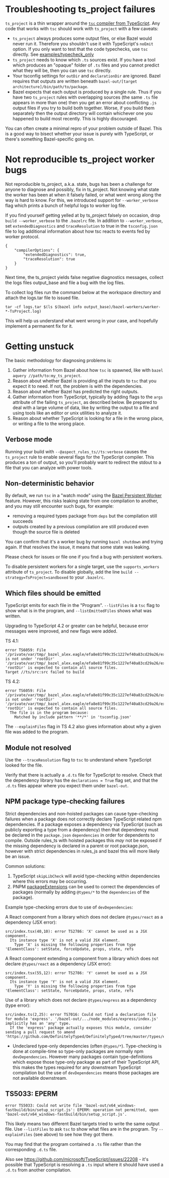 # Troubleshooting ts_project failures

`ts_project` is a thin wrapper around the [`tsc` compiler from TypeScript](https://www.typescriptlang.org/docs/handbook/compiler-options.html). Any code that works with `tsc` should work with `ts_project` with a few caveats:

- `ts_project` always produces some output files, or else Bazel would never run it.
    Therefore you shouldn't use it with TypeScript's `noEmit` option.
    If you only want to test that the code typechecks, use `tsc` directly.
    See [examples/typecheck_only](https://github.com/aspect-build/rules_ts/blob/main/examples/typecheck_only/BUILD.bazel)
- `ts_project` needs to know which `.ts` sources exist. If you have a tool which produces an "opaque" folder of
    `.ts` files and you cannot predict what they will be, then you can use `tsc` directly.
- Your tsconfig settings for `outDir` and `declarationDir` are ignored.
    Bazel requires that outputs are written beneath `bazel-out/[target architecture]/bin/path/to/package`.
- Bazel expects that each output is produced by a single rule.
    Thus if you have two `ts_project` rules with overlapping sources (the same `.ts` file
    appears in more than one) then you get an error about conflicting `.js` output
    files if you try to build both together.
    Worse, if you build them separately then the output directory will contain whichever
    one you happened to build most recently. This is highly discouraged.

You can often create a minimal repro of your problem outside of Bazel.
This is a good way to bisect whether your issue is purely with TypeScript, or there's something
Bazel-specific going on.

# Not reproducible ts_project worker bugs
Not reproducible ts_project, a.k.a. state, bugs has been a challenge for anyone to diagnose and possibly, fix in ts_project. 
Not knowing what state the worker has been at when it falsely failed, or what went wrong along the way is hard to know.
For this, we introduced support  for `--worker_verbose` flag which prints a bunch of helpful logs to worker log file.

If you find yourself getting yelled at by ts_project falsely on occasion, drop `build --worker_verbose` to the `.bazelrc` file.
In addition to `--worker_verbose`, set `extendedDiagnostics` and `traceResolution` to true in the `tsconfig.json` file to log
additional information about how tsc reacts to events fed by worker protocol. 

```
{
    "compilerOptions": {
        "extendedDiagnostics": true,
        "traceResolution": true
    }
}
```

Next time, the ts_project yields false negative diagnostics messages, collect the logs files output_base and file a bug with the log files.

To collect log files run the command below at the workspace directory and attach the logs.tar file to issued file.
```
tar -cf logs.tar $(ls $(bazel info output_base)/bazel-workers/worker-*-TsProject.log)
```

This will help us understand what went wrong in your case, and hopefully implement a permanent fix for it.


# Getting unstuck

The basic methodology for diagnosing problems is:

1. Gather information from Bazel about how `tsc` is spawned, like with `bazel aquery //path/to:my_ts_project`.
1. Reason about whether Bazel is providing all the inputs to `tsc` that you expect it to need. If not, the problem is with the dependencies.
1. Reason about whether Bazel has predicted the right outputs.
1. Gather information from TypeScript, typically by adding flags to the `args` attribute of the failing `ts_project`, as described below. Be prepared to deal with a large volume of data, like by writing the output to a file and using tools like an editor or unix utilities to analyze it.
1. Reason about whether TypeScript is looking for a file in the wrong place, or writing a file to the wrong place.

## Verbose mode

Running your build with `--@aspect_rules_ts//ts:verbose` causes the `ts_project` rule to enable several
flags for the TypeScript compiler. This produces a ton of output, so you'll probably want to 
redirect the stdout to a file that you can analyze with power tools.

## Non-deterministic behavior

By default, we run `tsc` in a "watch mode" using the [Bazel Persistent Worker](https://bazel.build/remote/persistent) feature.
However, this risks leaking state from one compilation to another, and you may still encounter such bugs, for example:
- removing a required types package from `deps` but the compilation still succeeds
- outputs created by a previous compilation are still produced even though the source file is deleted

You can confirm that it's a worker bug by running `bazel shutdown` and trying again. If that resolves the issue, it means that some state was leaking.

Please check for issues or file one if you find a bug with persistent workers.

To disable persistent workers for a single target, use the `supports_workers` attribute of `ts_project`. To disable globally, add the line `build --strategy=TsProject=sandboxed` to your `.bazelrc`.

## Which files should be emitted

TypeScript emits for each file in the "Program". `--listFiles` is a `tsc` flag to show what is in the program, and `--listEmittedFiles` shows what was written.

Upgrading to TypeScript 4.2 or greater can be helpful, because error messages were improved, and new flags were added.

TS 4.1:
```
error TS6059: File '/private/var/tmp/_bazel_alex.eagle/efa8e81f99c35c1227ef40a83cd29a26/execroot/examples_jest/ts/test/index.test.ts' is not under 'rootDir' '/private/var/tmp/_bazel_alex.eagle/efa8e81f99c35c1227ef40a83cd29a26/execroot/examples_jest/ts/src'. 'rootDir' is expected to contain all source files.
Target //ts/src:src failed to build
```

TS 4.2:
```
error TS6059: File '/private/var/tmp/_bazel_alex.eagle/efa8e81f99c35c1227ef40a83cd29a26/execroot/examples_jest/ts/test/index.test.ts' is not under 'rootDir' '/private/var/tmp/_bazel_alex.eagle/efa8e81f99c35c1227ef40a83cd29a26/execroot/examples_jest/ts/src'. 'rootDir' is expected to contain all source files.
  The file is in the program because:
    Matched by include pattern '**/*' in 'tsconfig.json'
```

The `--explainFiles` flag in TS 4.2 also gives information about why a given file was added to the program.

## Module not resolved

Use the `--traceResolution` flag to `tsc` to understand where TypeScript looked for the file.

Verify that there is actually a `.d.ts` file for TypeScript to resolve. Check that the dependency library has the `declarations = True` flag set, and that the `.d.ts` files appear where you expect them under `bazel-out`.

## NPM package type-checking failures

Strict dependencies and non-hoisted packages can cause type-checking failures when a package does not correctly declare TypeScript related npm dependencies. If a package exposes a dependency via TypeScript (such as publicly exporting a type from a dependency) then that dependency must be declared in the `package.json` `dependencies` in order for dependents to compile. Outside rules_ts with hoisted packages this *may* not be exposed if the missing dependency is declared in a parent or root package.json, however with strict dependencies in rules_js and bazel this will more likely be an issue.

Common solutions:

1. TypeScript `skipLibCheck` will avoid type-checking within dependencies where this errors may be occurring.
2. PNPM [packageExtensions](https://pnpm.io/package_json#pnpmpackageextensions) can be used to correct the dependencies of packages (normally by adding `@types/*` to the `dependencies` of the package).

Example type-checking errors due to use of `devDependencies`:

A React component from a library which does not declare `@types/react` as a dependency (JSX error):
```console
src/index.tsx(40,10): error TS2786: 'X' cannot be used as a JSX component.
  Its instance type 'X' is not a valid JSX element.
    Type 'X' is missing the following properties from type 'ElementClass': setState, forceUpdate, props, state, refs
```

A React component extending a component from a library which does not declare `@types/react` as a dependency (JSX error):
```console
src/index.tsx(55,12): error TS2786: 'Y' cannot be used as a JSX component.
  Its instance type 'Y' is not a valid JSX element.
    Type 'Y' is missing the following properties from type 'ElementClass': setState, forceUpdate, props, state, refs
```

Use of a library which does not declare `@types/express` as a dependency (type error):
```console
src/index.ts(2,25): error TS7016: Could not find a declaration file for module 'express'. '/bazel-out/.../node_modules/express/index.js' implicitly has an 'any' type.
  If the 'express' package actually exposes this module, consider sending a pull request to amend 'https://github.com/DefinitelyTyped/DefinitelyTyped/tree/master/types/express'
```

- Undeclared type-only dependencies (often `@types/*`).
    Type-checking is done at compile-time so type-only packages are normally npm `devDependencies`. However many packages contain type-definitions which expose those type-only package as part of their TypeScript API, this makes the types required for any downstream TypeScript compilation but the use of `devDependencies` means those packages are not available downstream.

## TS5033: EPERM 

```
error TS5033: Could not write file 'bazel-out/x64_windows-fastbuild/bin/setup_script.js': EPERM: operation not permitted, open 'bazel-out/x64_windows-fastbuild/bin/setup_script.js'.
```
This likely means two different Bazel targets tried to write the same output file. Use `--listFiles` to ask `tsc` to show what files are in the program. Try `--explainFiles` (see above) to see how they got there.

You may find that the program contained a `.ts` file rather than the corresponding `.d.ts` file.

Also see https://github.com/microsoft/TypeScript/issues/22208 - it's possible that TypeScript is resolving a `.ts` input where it should have used a `.d.ts` from another compilation.
